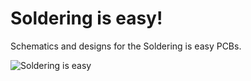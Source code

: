 Soldering is easy!
==================

Schematics and designs for the Soldering is easy PCBs.

![Soldering is easy](https://raw.github.com/Cyberlane/Soldering-is-easy/master/Soldering_is_easy.png)
